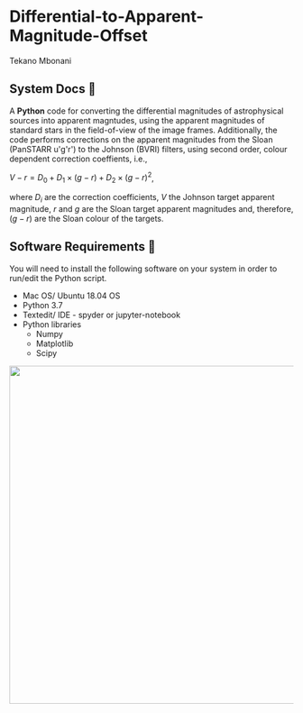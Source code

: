 # Differential-to-Apparent-Magnitude-Offset
Tekano Mbonani

## System Docs 📃
A **Python** code for converting the differential magnitudes of astrophysical sources into apparent magntudes, using the apparent magnitudes of standard stars in the field-of-view of the image frames. Additionally, the code performs corrections on the apparent magnitudes from the Sloan (PanSTARR u'g'r') to the Johnson (BVRI) filters, using second order, colour dependent correction coeffients, i.e.,

$V - r = D_{0} + D_{1} \times \left( g - r \right) + D_{2} \times \left( g - r \right)^{2}$,

where $D_{i}$ are the correction coefficients, $V$ the Johnson target apparent magnitude, $r$ and $g$ are the Sloan target apparent magnitudes and, therefore, $(g - r)$ are the Sloan colour of the targets.
## Software Requirements 🔌
You will need to install the following software on your system in order to run/edit the Python script.
* Mac OS/ Ubuntu 18.04 OS
* Python 3.7
* Textedit/ IDE - spyder or jupyter-notebook
* Python libraries
  * Numpy
  * Matplotlib
  * Scipy
<p align="center">
  <img align="center" width="700" height="600" src="[](https://github.com/T3kan0/Differential-to-Apparent-Magnitude-Offset/blob/main/off_set_apparent.png)https://github.com/T3kan0/Differential-to-Apparent-Magnitude-Offset/blob/main/off_set_apparent.png">
</p>

